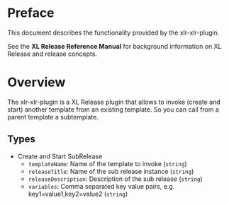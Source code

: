 # Preface #

This document describes the functionality provided by the xlr-xlr-plugin.

See the **XL Release Reference Manual** for background information on XL Release and release concepts.

# Overview #

The xlr-xlr-plugin is a XL Release plugin that allows to invoke (create and start) another template from an existing template. So you can call from a parent template a subtemplate.

## Types ##

+ Create and Start SubRelease 
  * `templateName`: Name of the template to invoke (`string`) 
  * `releaseTitle`: Name of the sub release instance (`string`)
  * `releaseDescription`: Description of the sub release (`string`)
  * `variables`: Comma separated key value pairs, e.g. key1=value1,key2=value2 (`string`)